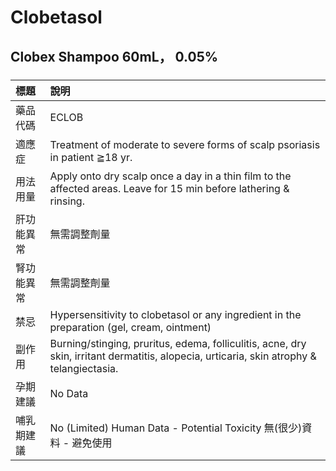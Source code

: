 # Clobetasol

## Clobex Shampoo 60mL， 0.05%

##### 

| 標題       | 說明                                                                                                                                      |
|:-----------|:------------------------------------------------------------------------------------------------------------------------------------------|
| 藥品代碼   | ECLOB                                                                                                                                     |
| 適應症     | Treatment of moderate to severe forms of scalp psoriasis in patient ≧18 yr.                                                               |
| 用法用量   | Apply onto dry scalp once a day in a thin film to the affected areas. Leave for 15 min before lathering & rinsing.                        |
| 肝功能異常 | 無需調整劑量                                                                                                                              |
| 腎功能異常 | 無需調整劑量                                                                                                                              |
| 禁忌       | Hypersensitivity to clobetasol or any ingredient in the preparation (gel, cream, ointment)                                                |
| 副作用     | Burning/stinging, pruritus, edema, folliculitis, acne, dry skin, irritant dermatitis, alopecia, urticaria, skin atrophy & telangiectasia. |
| 孕期建議   | No Data                                                                                                                                   |
| 哺乳期建議 | No (Limited) Human Data - Potential Toxicity 無(很少)資料 - 避免使用                                                                      |

